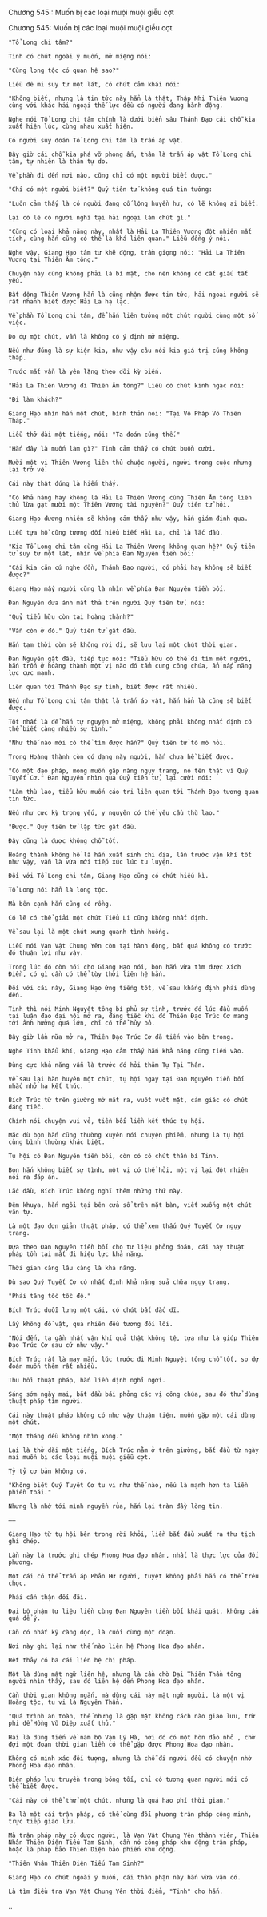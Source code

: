 




Chương 545 : Muốn bị các loại muội muội giễu cợt


Chương 545: Muốn bị các loại muội muội giễu cợt

	"Tổ Long chi tâm?"

	Tinh có chút ngoài ý muốn, mở miệng nói:

	"Cùng long tộc có quan hệ sao?"

	Liễu đê mi suy tư một lát, có chút cảm khái nói:

	"Không biết, nhưng là tin tức này hẳn là thật, Thập Nhị Thiên Vương cùng với khác hải ngoại thế lực đều có người đang hành động.

	Nghe nói Tổ Long chi tâm chính là dưới biển sâu Thánh Đạo cái chỗ kia xuất hiện lúc, cùng nhau xuất hiện.

	Có người suy đoán Tổ Long chi tâm là trấn áp vật.

	Bây giờ cái chỗ kia phá vỡ phong ấn, thân là trấn áp vật Tổ Long chi tâm, tự nhiên là thân tự do.

	Về phần đi đến nơi nào, cũng chỉ có một người biết được."

	"Chỉ có một người biết?" Quỷ tiên tử không quá tin tưởng:

	"Luôn cảm thấy là có người đang cố lộng huyền hư, có lẽ không ai biết.

	Lại có lẽ có người nghĩ tại hải ngoại làm chút gì."

	"Cũng có loại khả năng này, nhất là Hải La Thiên Vương đột nhiên mất tích, cùng hắn cũng có thể là khá liên quan." Liễu đồng ý nói.

	Nghe vậy, Giang Hạo tâm tư khẽ động, trầm giọng nói: "Hải La Thiên Vương tại Thiên Âm tông."

	Chuyện này cũng không phải là bí mật, cho nên không có cất giấu tất yếu.

	Bất động Thiên Vương hẳn là cũng nhận được tin tức, hải ngoại người sẽ rất nhanh biết được Hải La hạ lạc.

	Về phần Tổ Long chi tâm, để hắn liên tưởng một chút người cùng một số việc.

	Do dự một chút, vẫn là không có ý định mở miệng.

	Nếu như đúng là sự kiện kia, như vậy câu nói kia giá trị cũng không thấp.

	Trước mắt vẫn là yên lặng theo dõi kỳ biến.

	"Hải La Thiên Vương đi Thiên Âm tông?" Liễu có chút kinh ngạc nói:

	"Đi làm khách?"

	Giang Hạo nhìn hắn một chút, bình thản nói: "Tại Vô Pháp Vô Thiên Tháp."

	Liễu thở dài một tiếng, nói: "Ta đoán cũng thế."

	"Hắn đây là muốn làm gì?" Tinh cảm thấy có chút buồn cười.

	Mười một vị Thiên Vương liên thủ chuộc người, người trong cuộc nhưng lại trở về.

	Cái này thật đúng là hiếm thấy.

	"Có khả năng hay không là Hải La Thiên Vương cùng Thiên Âm tông liên thủ lừa gạt mười một Thiên Vương tài nguyên?" Quỷ tiên tử hỏi.

	Giang Hạo đương nhiên sẽ không cảm thấy như vậy, hắn giám định qua.

	Liễu tựa hồ cũng tương đối hiểu biết Hải La, chỉ là lắc đầu.

	"Kia Tổ Long chi tâm cùng Hải La Thiên Vương không quan hệ?" Quỷ tiên tử suy tư một lát, nhìn về phía Đan Nguyên tiền bối:

	"Cái kia căn cứ nghe đồn, Thánh Đạo người, có phải hay không sẽ biết được?"

	Giang Hạo mấy người cũng là nhìn về phía Đan Nguyên tiền bối.

	Đan Nguyên đưa ánh mắt thả trên người Quỷ tiên tử, nói:

	"Quỷ tiểu hữu còn tại hoàng thành?"

	"Vẫn còn ở đó." Quỷ tiên tử gật đầu.

	Hắn tạm thời còn sẽ không rời đi, sẽ lưu lại một chút thời gian.

	Đan Nguyên gật đầu, tiếp tục nói: "Tiểu hữu có thể đi tìm một người, hắn trốn ở hoàng thành một vị nào đó tẩm cung công chúa, ẩn nấp năng lực cực mạnh.

	Liên quan tới Thánh Đạo sự tình, biết được rất nhiều.

	Nếu như Tổ Long chi tâm thật là trấn áp vật, hắn hẳn là cũng sẽ biết được.

	Tốt nhất là để hắn tự nguyện mở miệng, không phải không nhất định có thể biết càng nhiều sự tình."

	"Như thế nào mới có thể tìm được hắn?" Quỷ tiên tử tò mò hỏi.

	Trong Hoàng thành còn có dạng này người, hắn chưa hề biết được.

	"Có một đạo pháp, mong muốn gặp nàng ngụy trang, nó tên thật vì Quý Tuyết Cơ." Đan Nguyên nhìn qua Quỷ tiên tử, lại cười nói:

	"Làm thù lao, tiểu hữu muốn cáo tri liên quan tới Thánh Đạo tương quan tin tức.

	Nếu như cực kỳ trọng yếu, y nguyên có thể yêu cầu thù lao."

	"Được." Quỷ tiên tử lập tức gật đầu.

	Đây cũng là được không chỗ tốt.

	Hoàng thành không hổ là hắn xuất sinh chi địa, lần trước vận khí tốt như vậy, vẫn là vừa mới tiếp xúc lúc tu luyện.

	Đối với Tổ Long chi tâm, Giang Hạo cũng có chút hiếu kì.

	Tổ Long nói hẳn là long tộc.

	Mà bên cạnh hắn cũng có rồng.

	Có lẽ có thể giải một chút Tiểu Li cũng không nhất định.

	Về sau lại là một chút xung quanh tình huống.

	Liễu nói Vạn Vật Chung Yên còn tại hành động, bất quá không có trước đó thuận lợi như vậy.

	Trong lúc đó còn nói cho Giang Hạo nói, bọn hắn vừa tìm được Xích Điền, có gì cần có thể tùy thời liên hệ hắn.

	Đối với cái này, Giang Hạo ứng tiếng tốt, về sau khẳng định phải dùng đến.

	Tinh thì nói Minh Nguyệt tông bí phủ sự tình, trước đó lúc đầu muốn tại luận đạo đại hội mở ra, đáng tiếc khi đó Thiên Đạo Trúc Cơ mang tới ảnh hưởng quá lớn, chỉ có thể hủy bỏ.

	Bây giờ lần nữa mở ra, Thiên Đạo Trúc Cơ đã tiến vào bên trong.

	Nghe Tinh khẩu khí, Giang Hạo cảm thấy hắn khả năng cũng tiến vào.

	Dùng cực khả năng vẫn là trước đó hỏi thăm Tự Tại Thân.

	Về sau lại hàn huyên một chút, tụ hội ngay tại Đan Nguyên tiền bối nhắc nhở hạ kết thúc.

	Bích Trúc từ trên giường mở mắt ra, vuốt vuốt mặt, cảm giác có chút đáng tiếc.

	Chính nói chuyện vui vẻ, tiền bối liền kết thúc tụ hội.

	Mặc dù bọn hắn cũng thường xuyên nói chuyện phiếm, nhưng là tụ hội cùng bình thường khác biệt.

	Tụ hội có Đan Nguyên tiền bối, còn có có chút thần bí Tỉnh.

	Bọn hắn không biết sự tình, một vị có thể hỏi, một vị lại đột nhiên nói ra đáp án.

	Lắc đầu, Bích Trúc không nghĩ thêm những thứ này.

	Đêm khuya, hắn ngồi tại bên cửa sổ trên mặt bàn, viết xuống một chút văn tự.

	Là một đạo đơn giản thuật pháp, có thể xem thấu Quý Tuyết Cơ ngụy trang.

	Dựa theo Đan Nguyên tiền bối cho tư liệu phỏng đoán, cái này thuật pháp tồn tại mất đi hiệu lực khả năng.

	Thời gian càng lâu càng là khả năng.

	Dù sao Quý Tuyết Cơ có nhất định khả năng sửa chữa ngụy trang.

	"Phải tăng tốc tốc độ."

	Bích Trúc duỗi lưng một cái, có chút bất đắc dĩ.

	Lấy không đồ vật, quả nhiên đều tương đối lôi.

	"Nói đến, ta gần nhất vận khí quả thật không tệ, tựa như là giúp Thiên Đạo Trúc Cơ sau cứ như vậy."

	Bích Trúc rất là may mắn, lúc trước đi Minh Nguyệt tông chỗ tốt, so dự đoán muốn thêm rất nhiều.

	Thu hồi thuật pháp, hắn liền định nghỉ ngơi.

	Sáng sớm ngày mai, bắt đầu bái phỏng các vị công chúa, sau đó thử dùng thuật pháp tìm người.

	Cái này thuật pháp không có như vậy thuận tiện, muốn gặp một cái dùng một chút.

	"Một tháng đều không nhìn xong."

	Lại là thở dài một tiếng, Bích Trúc nằm ở trên giường, bắt đầu từ ngày mai muốn bị các loại muội muội giễu cợt.

	Tỷ tỷ cơ bản không có.

	"Không biết Quý Tuyết Cơ tu vi như thế nào, nếu là mạnh hơn ta liền phiền toái."

	Nhưng là nhớ tới mình nguyền rủa, hắn lại tràn đầy lòng tin.

	——

	Giang Hạo từ tụ hội bên trong rời khỏi, liền bắt đầu xuất ra thư tịch ghi chép.

	Lần này là trước ghi chép Phong Hoa đạo nhân, nhất là thực lực của đối phương.

	Một cái có thể trấn áp Phản Hư người, tuyệt không phải hắn có thể trêu chọc.

	Phải cẩn thận đối đãi.

	Đại bộ phận tư liệu liền cùng Đan Nguyên tiền bối khái quát, không cần quá để ý.

	Cần có nhất kỹ càng đọc, là cuối cùng một đoạn.

	Nơi này ghi lại như thế nào liên hệ Phong Hoa đạo nhân.

	Hết thảy có ba cái liên hệ chi pháp.

	Một là dùng mật ngữ liên hệ, nhưng là cần chờ Đại Thiên Thần tông người nhìn thấy, sau đó liên hệ đến Phong Hoa đạo nhân.

	Cần thời gian không ngắn, mà dùng cái này mật ngữ người, là một vị Hoàng tộc, tu vi là Nguyên Thần.

	"Quá trình an toàn, thế nhưng là gặp mặt không cách nào giao lưu, trừ phi để Hồng Vũ Diệp xuất thủ."

	Hai là dùng tiến về nam bộ Vạn Lý Hà, nơi đó có một hòn đảo nhỏ , chờ đợi một đoạn thời gian liền có thể gặp được Phong Hoa đạo nhân.

	Không có minh xác đối tượng, nhưng là chỗ đi người đều có chuyện nhờ Phong Hoa đạo nhân.

	Biện pháp lưu truyền trong bóng tối, chỉ có tương quan người mới có thể biết được.

	"Cái này có thể thử một chút, nhưng là quá hao phí thời gian."

	Ba là một cái trận pháp, có thể cùng đối phương trận pháp cộng minh, trực tiếp giao lưu.

	Mà trận pháp này có được người, là Vạn Vật Chung Yên thành viên, Thiên Nhân Thiên Diện Tiếu Tam Sinh, cần nó công pháp khu động trận pháp, hoặc là pháp bảo Thiên Diện bảo phiến khu động.

	"Thiên Nhân Thiên Diện Tiếu Tam Sinh?"

	Giang Hạo có chút ngoài ý muốn, cái thân phận này hắn vừa vặn có.

	Là tìm điều tra Vạn Vật Chung Yên thời điểm, "Tinh" cho hắn.

..





